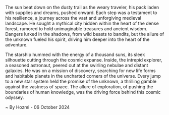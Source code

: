 
The sun beat down on the dusty trail as the weary traveler, his pack laden with supplies and dreams, pushed onward. Each step was a testament to his resilience, a journey across the vast and unforgiving medieval landscape. He sought a mythical city hidden within the heart of the dense forest, rumored to hold unimaginable treasures and ancient wisdom. Dangers lurked in the shadows, from wild beasts to bandits, but the allure of the unknown fueled his spirit, driving him deeper into the heart of the adventure.

The starship hummed with the energy of a thousand suns, its sleek silhouette cutting through the cosmic expanse. Inside, the intrepid explorer, a seasoned astronaut, peered out at the swirling nebulae and distant galaxies. He was on a mission of discovery, searching for new life forms and habitable planets in the uncharted corners of the universe. Every jump to a new star system held the promise of the unknown, a thrilling gamble against the vastness of space. The allure of exploration, of pushing the boundaries of human knowledge, was the driving force behind this cosmic odyssey. 

~ By Hozmi - 06 October 2024
